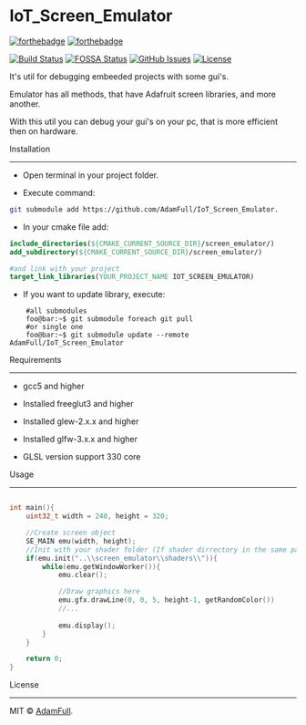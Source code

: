 # IoT_Screen_Emulator

[![forthebadge](https://forthebadge.com/images/badges/made-with-c-plus-plus.svg)](https://forthebadge.com)
[![forthebadge](https://forthebadge.com/images/badges/built-with-love.svg)](https://forthebadge.com)

[![Build Status](https://travis-ci.org/AdamFull/IoT_Screen_Emulator.svg?branch=main)](https://travis-ci.org/AdamFull/IoT_Screen_Emulator)
[![FOSSA Status](https://app.fossa.com/api/projects/git%2Bgithub.com%2FAdamFull%2FIoT_Screen_Emulator.svg?type=shield)](https://app.fossa.com/projects/git%2Bgithub.com%2FAdamFull%2FIoT_Screen_Emulator?ref=badge_shield)
[![GitHub Issues](https://img.shields.io/github/issues/AdamFull/IoT_Screen_Emulator.svg)](https://github.com/AdamFull/IoT_Screen_Emulator/issues)
[![License](https://img.shields.io/badge/license-MIT-blue.svg)](https://opensource.org/licenses/MIT)

It's util for debugging embeeded projects with some gui's.

Emulator has all methods, that have Adafruit screen libraries, and more another.

With this util you can debug your gui's on your pc, that is more efficient then on hardware.

Installation

-----

* Open terminal in your project folder.

* Execute command: 
```bash 
git submodule add https://github.com/AdamFull/IoT_Screen_Emulator.
```

* In your cmake file add:

```cmake
include_directories(${CMAKE_CURRENT_SOURCE_DIR}/screen_emulator/)
add_subdirectory(${CMAKE_CURRENT_SOURCE_DIR}/screen_emulator/)

#and link with your project
target_link_libraries(YOUR_PROJECT_NAME IOT_SCREEN_EMULATOR)
```

* If you want to update library, execute:
```console 
    #all submodules
    foo@bar:~$ git submodule foreach git pull
    #or single one
    foo@bar:~$ git submodule update --remote AdamFull/IoT_Screen_Emulator
```

Requirements

-----

* gcc5 and higher

* Installed freeglut3 and higher

* Installed glew-2.x.x and higher

* Installed glfw-3.x.x and higher

* GLSL version support 330 core

Usage

-----

```C++

int main(){
    uint32_t width = 240, height = 320;

    //Create screen object
    SE_MAIN emu(width, height);
    //Init with your shader folder (If shader dirrectory in the same path with executable, you don't need type path, just init())
    if(emu.init("..\\screen_emulator\\shaders\\")){
        while(emu.getWindowWorker()){
            emu.clear();

            //Draw graphics here
            emu.gfx.drawLine(0, 0, 5, height-1, getRandomColor())
            //...
            
            emu.display();
        }
    }

    return 0;
}

```

License

-------

MIT © [AdamFull](https://github.com/AdamFull).